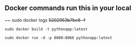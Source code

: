 ## Docker commands  run this in your local

~~ sudo docker logs ~~5202953b7be8 -f~~


```
sudo docker build -t pythonapp:latest 

```

```
sudo docker run -d -p 8080:8066 pythonapp:latest

```